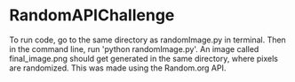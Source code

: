 # RandomAPIChallenge

To run code, go to the same directory as randomImage.py in terminal. Then in the command line, run 'python randomImage.py'. An image called final_image.png should get generated in the same directory, where pixels are randomized. This was made using the Random.org API. 
